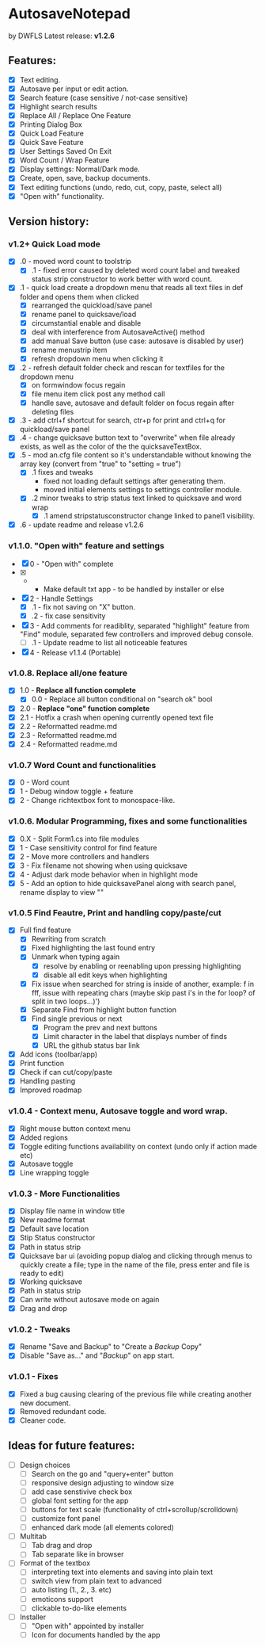 # **AutosaveNotepad**
by DWFLS
Latest release: **v1.2.6**

## Features:
- [x] Text editing.
- [x] Autosave per input or edit action.
- [x] Search feature (case sensitive / not-case sensitive)
- [x] Highlight search results
- [x] Replace All / Replace One Feature
- [x] Printing Dialog Box
- [x] Quick Load Feature
- [x] Quick Save Feature
- [x] User Settings Saved On Exit
- [x] Word Count / Wrap Feature
- [x] Display settings: Normal/Dark mode.
- [x] Create, open, save, backup documents.
- [x] Text editing functions (undo, redo, cut, copy, paste, select all)
- [x] "Open with" functionality.

## Version history:

### **v1.2+** Quick Load mode
- [x] .0 - moved word count to toolstrip
	- [x] .1 - fixed error caused by deleted word count label and tweaked status strip constructor to work better with word count.
- [x] .1 - quick load create a dropdown menu that reads all text files in def folder and opens them when clicked
	- [x] rearranged the quickload/save panel
	- [x] rename panel to quicksave/load
	- [x] circumstantial enable and disable
	- [x] deal with interference from AutosaveActive() method
	- [x] add manual Save button (use case: autosave is disabled by user)
	- [x] rename menustrip item
	- [x] refresh dropdown menu when clicking it
- [x] .2 - refresh default folder check and rescan for textfiles for the dropdown menu
	- [x] on formwindow focus regain
	- [x] file menu item click post any method call
	- [x] handle save, autosave and default folder on focus regain after deleting files
- [x] .3 - add ctrl+f shortcut for search, ctr+p for print and ctrl+q for quickload/save panel	
- [x] .4 - change quicksave button text to "overwrite" when file already exists, as well as the color of the the quicksaveTextBox.
- [x] .5 - mod an.cfg file content so it's understandable without knowing the array key (convert from "true" to "setting = true")
	- [x] .1 fixes and tweaks
		- fixed not loading default settings after generating them.
		- moved initial elements settings to settings controller module.
	- [X] .2 minor tweaks to strip status text linked to quicksave and word wrap
		- [x] .1 amend stripstatusconstructor change linked to panel1 visibility.
- [x] .6 - update readme and release v1.2.6

### **v1.1.0.** "Open with" feature and settings
- [x] 0 - "Open with" complete
- [x] - - Make default txt app - to be handled by installer or else
- [x] 2 - Handle Settings
	- [x] .1 - fix not saving on "X" button.
	- [x] .2 - fix case sensitivity
- [x] 3 - Add comments for readiblity, separated "highlight" feature from "Find" module, separated few controllers and improved debug console.
	- [ ] .1 - Update readme to list all noticeable features
- [x] 4 - Release v1.1.4 (Portable)

### **v1.0.8.** Replace all/one feature
	
- [x] 1.0 - **Replace all function complete**
	- [x] 0.0 - Replace all button conditional on "search ok" bool
- [x] 2.0 - **Replace "one" function complete**
- [x] 2.1 - Hotfix a crash when opening currently opened text file
- [x] 2.2 - Reformatted readme.md
- [x] 2.3 - Reformatted readme.md
- [x] 2.4 - Reformatted readme.md

### **v1.0.7** Word Count and functionalities

- [x] 0 - Word count
- [x] 1 - Debug window toggle + feature
- [x] 2 - Change richtextbox font to monospace-like.

### **v1.0.6.** Modular Programming, fixes and some functionalities 

- [x] 0.X - Split Form1.cs into file modules
- [x] 1 - Case sensitivity control for find feature
- [x] 2 - Move more controllers and handlers
- [x] 3 - Fix filename not showing when using quicksave
- [x] 4 - Adjust dark mode behavior when in highlight mode
- [x] 5 - Add an option to hide quicksavePanel along with search panel, rename display to view ""

### **v1.0.5** Find Feautre, Print and handling copy/paste/cut

- [x] Full find feature
	- [x] Rewriting from scratch
	- [x] Fixed highlighting the last found entry
	- [x] Unmark when typing again
		- [x] resolve by enabling or reenabling upon pressing highlighting
		- [x] disable all edit keys when highlighting
	- [x] Fix issue when searched for string is inside of another, example: f in fff, issue with repeating chars (maybe skip past i's in the for loop? of split in two loops...)')
	- [x] Separate Find from highlight button function
	- [x] Find single previous or next		
		- [x] Program the prev and next buttons
		- [x] Limit character in the label that displays number of finds
		- [x] URL the github status bar link
- [x] Add icons (toolbar/app)
- [x] Print function
- [x] Check if can cut/copy/paste
- [x] Handling pasting
- [x] Improved roadmap

### **v1.0.4** - Context menu, Autosave toggle and word wrap.

- [x] Right mouse button context menu
- [x] Added regions
- [x] Toggle editing functions availability on context (undo only if action made etc)
- [x] Autosave toggle
- [x] Line wrapping toggle

### **v1.0.3** - More Functionalities

- [x] Display file name in window title
- [x] New readme format
- [x] Default save location
- [x] Stip Status constructor
- [x] Path in status strip
- [x] Quicksave bar ui (avoiding popup dialog and clicking through menus to quickly create a file; type in the name of the file, press enter and file is ready to edit)
- [x] Working quicksave
- [x] Path in status strip
- [x] Can write without autosave mode on again
- [x] Drag and drop

### **v1.0.2** - Tweaks

- [x] Rename "Save and Backup" to "Create a *Backup* Copy"
- [x] Disable "Save as..." and "*Backup*" on app start.

### **v1.0.1** - Fixes

- [x] Fixed a bug causing clearing of the previous file while creating another new document.
- [x] Removed redundant code.
- [x] Cleaner code.

## Ideas for future features:
- [ ] Design choices
	- [ ] Search on the go and "query+enter" button
	- [ ] responsive design adjusting to window size
	- [ ] add case senstivive check box
	- [ ] global font setting for the app
	- [ ] buttons for text scale (functionality of ctrl+scrollup/scrolldown)
	- [ ] customize font panel
	- [ ] enhanced dark mode (all elements colored)
- [ ] Multitab
	- [ ] Tab drag and drop
	- [ ] Tab separate like in browser
- [ ] Format of the textbox
	- [ ] interpreting text into elements and saving into plain text
	- [ ] switch view from plain text to advanced
	- [ ] auto listing (1., 2., 3. etc)
	- [ ] emoticons support
	- [ ] clickable to-do-like elements
- [ ] Installer
	- [ ] "Open with" appointed by installer
	- [ ] Icon for documents handled by the app